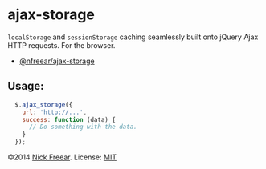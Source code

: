 # ajax-storage

`localStorage` and `sessionStorage` caching seamlessly built onto jQuery Ajax HTTP requests. For the browser.

* [@nfreear/ajax-storage][]


## Usage:

```js
  $.ajax_storage({
    url: 'http://...',
    success: function (data) {
      // Do something with the data.
    }
  });
```


©2014 [Nick Freear][]. License: [MIT][]

[@nfreear/ajax-storage]: https://github.com/nfreear/ajax-storage
[Nick Freear]:  http://twitter.com/nfreear
[MIT]:  http://nfreear.mit-license.org/
